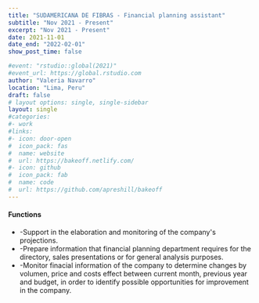 ```yaml
---
title: "SUDAMERICANA DE FIBRAS - Financial planning assistant"
subtitle: "Nov 2021 - Present"
excerpt: "Nov 2021 - Present"
date: 2021-11-01
date_end: "2022-02-01"
show_post_time: false

#event: "rstudio::global(2021)"
#event_url: https://global.rstudio.com
author: "Valeria Navarro"
location: "Lima, Peru"
draft: false
# layout options: single, single-sidebar
layout: single
#categories:
#- work
#links:
#- icon: door-open
#  icon_pack: fas
#  name: website
#  url: https://bakeoff.netlify.com/
#- icon: github
#  icon_pack: fab
#  name: code
#  url: https://github.com/apreshill/bakeoff
---
```


#### Functions
* -Support in the elaboration and monitoring of the company's projections.
* -Prepare information that financial planning department requires for the directory, sales presentations or for general analysis purposes.
* -Monitor finacial information of the company to determine changes by volumen, price and costs effect between current month, previous year and budget, in order to identify possible opportunities for improvement in the company.


 
